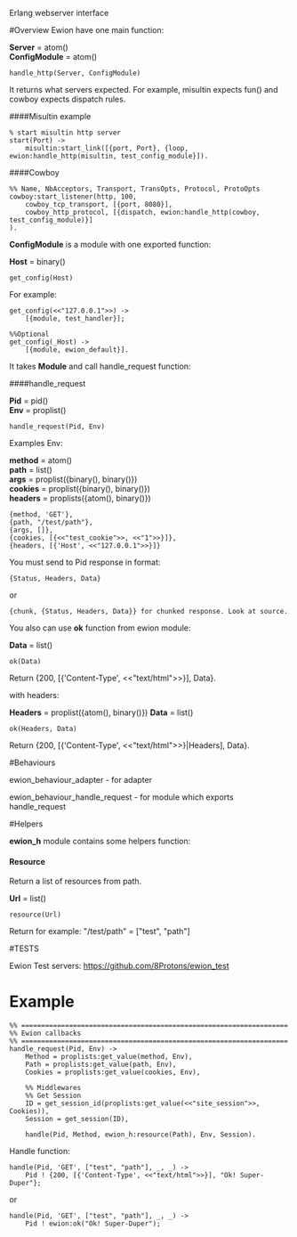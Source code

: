 Erlang webserver interface

#Overview
Ewion have one main function:

__Server__ = atom()  
__ConfigModule__ = atom()

    handle_http(Server, ConfigModule)

It returns what servers expected. For example, misultin expects fun() and cowboy expects dispatch rules.

####Misultin example

    % start misultin http server
    start(Port) ->
    	misultin:start_link([{port, Port}, {loop, ewion:handle_http(misultin, test_config_module}]).

####Cowboy

    %% Name, NbAcceptors, Transport, TransOpts, Protocol, ProtoOpts
    cowboy:start_listener(http, 100,
        cowboy_tcp_transport, [{port, 8080}],
        cowboy_http_protocol, [{dispatch, ewion:handle_http(cowboy, test_config_module)}]
    ).

**ConfigModule** is a module with one exported function:

__Host__ = binary()

    get_config(Host)

For example:

    get_config(<<"127.0.0.1">>) ->
        [{module, test_handler}];

    %%Optional
    get_config(_Host) ->
        [{module, ewion_default}].

It takes **Module** and call handle_request function:

####handle_request

__Pid__ = pid()  
__Env__ = proplist()

    handle_request(Pid, Env)

Examples Env:

__method__ = atom()  
__path__ = list()  
__args__ = proplist({binary(), binary()})  
__cookies__ = proplist({binary(), binary()})  
__headers__ = proplists({atom(), binary()})

    {method, 'GET'},
    {path, "/test/path"},
    {args, []},
    {cookies, [{<<"test_cookie">>, <<"1">>}]},
    {headers, [{'Host', <<"127.0.0.1">>}]}

You must send to Pid response in format:

    {Status, Headers, Data}

or

    {chunk, {Status, Headers, Data}} for chunked response. Look at source.


You also can use __ok__ function from ewion module:

__Data__ = list()

    ok(Data)

Return {200, [{'Content-Type', <<"text/html">>}], Data}.

with headers:

__Headers__ = proplist({atom(), binary()})
__Data__ = list()

    ok(Headers, Data)

Return {200, [{'Content-Type', <<"text/html">>}|Headers], Data}.

#Behaviours

ewion_behaviour_adapter - for adapter

ewion_behaviour_handle_request - for module which exports handle_request

#Helpers

**ewion_h** module contains some helpers function:

#### Resource

Return a list of resources from path.

__Url__ = list()

    resource(Url)

Return for example: "/test/path" = ["test", "path"]

#TESTS

Ewion Test servers: <https://github.com/8Protons/ewion_test>

# Example

    %% ===================================================================
    %% Ewion callbacks
    %% ===================================================================
    handle_request(Pid, Env) ->
        Method = proplists:get_value(method, Env),
        Path = proplists:get_value(path, Env),
        Cookies = proplists:get_value(cookies, Env),

        %% Middlewares
        %% Get Session
        ID = get_session_id(proplists:get_value(<<"site_session">>, Cookies)),
        Session = get_session(ID),

        handle(Pid, Method, ewion_h:resource(Path), Env, Session).

Handle function:

    handle(Pid, 'GET', ["test", "path"], _, _) ->
        Pid ! {200, [{'Content-Type', <<"text/html">>}], "Ok! Super-Duper"};

or

    handle(Pid, 'GET', ["test", "path"], _, _) ->
        Pid ! ewion:ok("Ok! Super-Duper");